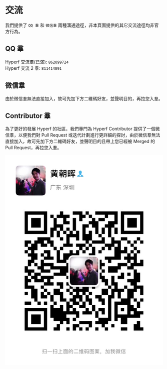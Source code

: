 # 交流

我們提供了 `QQ 羣` 和 `微信羣` 兩種溝通途徑，非本頁面提供的其它交流途徑均非官方行為。

## QQ 羣

Hyperf 交流羣(已滿): `862099724`   
Hyperf 交流 2 羣: `811414891`

## 微信羣

由於微信羣無法直接加入，故可先加下方二維碼好友，並聲明目的，再拉您入羣。

## Contributor 羣

為了更好的發展 Hyperf 的社區，我們專門為 Hyperf Contributor 提供了一個微信羣，以便我們對 Pull Request 或迭代計劃進行更詳細的探討，由於微信羣無法直接加入，故可先加下方二維碼好友，並聲明目的且帶上您已經被 Merged 的 Pull Request，再拉您入羣。

![wechat](imgs/wechat.jpg ':size=375')
